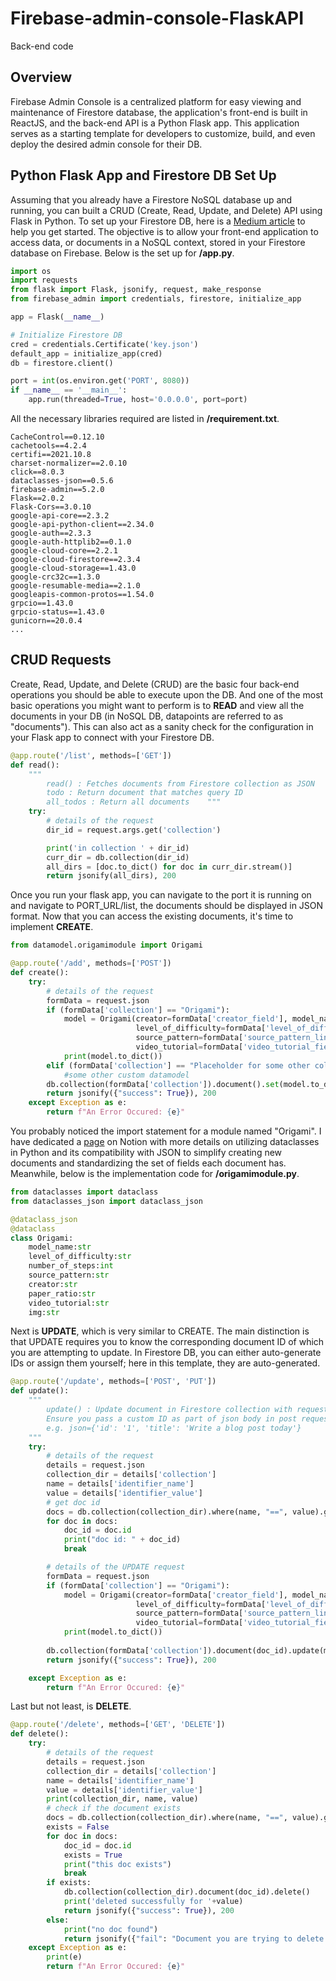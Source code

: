 # Firebase-admin-console-FlaskAPI

Back-end code

## Overview

Firebase Admin Console is a centralized platform for easy viewing and maintenance of Firestore database, the application's front-end is built in ReactJS, and the back-end API is a Python Flask app. This application serves as a starting template for developers to customize, build, and even deploy the desired admin console for their DB. 


## Python Flask App and Firestore DB Set Up

Assuming that you already have a Firestore NoSQL database up and running, you can built a CRUD (Create, Read, Update, and Delete) API using Flask in Python. To set up your Firestore DB, here is a <a href="https://medium.com/google-cloud/building-a-flask-python-crud-api-with-cloud-firestore-firebase-and-deploying-on-cloud-run-29a10c502877">Medium article</a> to help you get started. The objective is to allow your front-end application to access data, or documents in a NoSQL context, stored in your Firestore database on Firebase. Below is the set up for <strong>/app.py</strong>.


```python
import os
import requests
from flask import Flask, jsonify, request, make_response
from firebase_admin import credentials, firestore, initialize_app

app = Flask(__name__)

# Initialize Firestore DB
cred = credentials.Certificate('key.json')
default_app = initialize_app(cred)
db = firestore.client()

port = int(os.environ.get('PORT', 8080))
if __name__ == '__main__':
    app.run(threaded=True, host='0.0.0.0', port=port)
```

All the necessary libraries required are listed in <strong>/requirement.txt</strong>.

```plaintext
CacheControl==0.12.10
cachetools==4.2.4
certifi==2021.10.8
charset-normalizer==2.0.10
click==8.0.3
dataclasses-json==0.5.6
firebase-admin==5.2.0
Flask==2.0.2
Flask-Cors==3.0.10
google-api-core==2.3.2
google-api-python-client==2.34.0
google-auth==2.3.3
google-auth-httplib2==0.1.0
google-cloud-core==2.2.1
google-cloud-firestore==2.3.4
google-cloud-storage==1.43.0
google-crc32c==1.3.0
google-resumable-media==2.1.0
googleapis-common-protos==1.54.0
grpcio==1.43.0
grpcio-status==1.43.0
gunicorn==20.0.4
...
```

## CRUD Requests

Create, Read, Update, and Delete (CRUD) are the basic four back-end operations you should be able to execute upon the DB. And one of the most basic operations you might want to perform is to <strong>READ</strong> and view all the documents in your DB (in NoSQL DB, datapoints are referred to as "documents"). This can also act as a sanity check for the configuration in your Flask app to connect with your Firestore DB.

```python
@app.route('/list', methods=['GET'])
def read():
    """
        read() : Fetches documents from Firestore collection as JSON
        todo : Return document that matches query ID
        all_todos : Return all documents    """
    try:
        # details of the request
        dir_id = request.args.get('collection')  

        print('in collection ' + dir_id)
        curr_dir = db.collection(dir_id)
        all_dirs = [doc.to_dict() for doc in curr_dir.stream()]
        return jsonify(all_dirs), 200
```

Once you run your flask app, you can navigate to the port it is running on and navigate to PORT_URL/list, the documents should be displayed in JSON format. Now that you can access the existing documents, it's time to implement <strong>CREATE</strong>.

```python
from datamodel.origamimodule import Origami

@app.route('/add', methods=['POST'])
def create():
    try:
        # details of the request
        formData = request.json
        if (formData['collection'] == "Origami"):
            model = Origami(creator=formData['creator_field'], model_name=formData['model_name_field'], 
                            level_of_difficulty=formData['level_of_difficulty_field'],number_of_steps=formData['steps_field'],
                            source_pattern=formData['source_pattern_link_field'],paper_ratio=formData['paper_ratio_field'],
                            video_tutorial=formData['video_tutorial_field'],img=formData['img_field'])
            print(model.to_dict())
        elif (formData['collection'] == "Placeholder for some other collection"):
            #some other custom datamodel
        db.collection(formData['collection']).document().set(model.to_dict())
        return jsonify({"success": True}), 200
    except Exception as e:
        return f"An Error Occured: {e}"
```

You probably noticed the import statement for a module named "Origami". I have dedicated a <a href="https://locrian-colt-32b.notion.site/Better-alternative-Fireclass-acde50619f074c358f0f99461b6f1f8b">page</a> on Notion with more details on utilizing dataclasses in Python and its compatibility with JSON to simplify creating new documents and standardizing the set of fields each document has. Meanwhile, below is the implementation code for <strong>/origamimodule.py</strong>.

```python
from dataclasses import dataclass
from dataclasses_json import dataclass_json 

@dataclass_json
@dataclass
class Origami:
    model_name:str
    level_of_difficulty:str
    number_of_steps:int
    source_pattern:str
    creator:str
    paper_ratio:str
    video_tutorial:str
    img:str
```

Next is <strong>UPDATE</strong>, which is very similar to CREATE. The main distinction is that UPDATE requires you to know the corresponding document ID of which you are attempting to update. In Firestore DB, you can either auto-generate IDs or assign them yourself; here in this template, they are auto-generated.

```python
@app.route('/update', methods=['POST', 'PUT'])
def update():
    """
        update() : Update document in Firestore collection with request body
        Ensure you pass a custom ID as part of json body in post request
        e.g. json={'id': '1', 'title': 'Write a blog post today'}
    """
    try:
        # details of the request
        details = request.json
        collection_dir = details['collection']
        name = details['identifier_name']
        value = details['identifier_value']
        # get doc id
        docs = db.collection(collection_dir).where(name, "==", value).get()
        for doc in docs:
            doc_id = doc.id
            print("doc id: " + doc_id)
            break

        # details of the UPDATE request
        formData = request.json
        if (formData['collection'] == "Origami"):
            model = Origami(creator=formData['creator_field'], model_name=formData['model_name_field'], 
                            level_of_difficulty=formData['level_of_difficulty_field'],number_of_steps=formData['steps_field'],
                            source_pattern=formData['source_pattern_link_field'],paper_ratio=formData['paper_ratio_field'],
                            video_tutorial=formData['video_tutorial_field'],img=formData['img_field'])
            print(model.to_dict())
        
        db.collection(formData['collection']).document(doc_id).update(model.to_dict())
        return jsonify({"success": True}), 200

    except Exception as e:
        return f"An Error Occured: {e}"
```
Last but not least, is <strong>DELETE</strong>. 

```python
@app.route('/delete', methods=['GET', 'DELETE'])
def delete():
    try:
        # details of the request
        details = request.json
        collection_dir = details['collection']
        name = details['identifier_name']
        value = details['identifier_value']
        print(collection_dir, name, value)
        # check if the document exists
        docs = db.collection(collection_dir).where(name, "==", value).get()
        exists = False
        for doc in docs:
            doc_id = doc.id
            exists = True
            print("this doc exists")
            break
        if exists:
            db.collection(collection_dir).document(doc_id).delete()
            print('deleted successfully for '+value)
            return jsonify({"success": True}), 200
        else:
            print("no doc found")
            return jsonify({"fail": "Document you are trying to delete does not exist"})
    except Exception as e:
        print(e)
        return f"An Error Occured: {e}"
```

